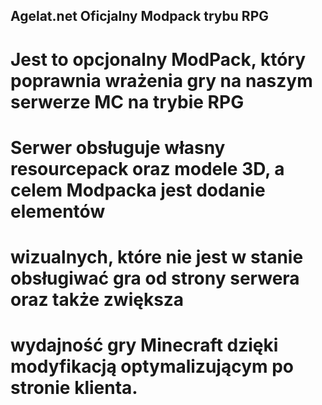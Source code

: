 ## Agelat.net Oficjalny Modpack trybu RPG
# Jest to opcjonalny ModPack, który poprawnia wrażenia gry na naszym serwerze MC na trybie RPG
# Serwer obsługuje własny resourcepack oraz modele 3D, a celem Modpacka jest dodanie elementów
# wizualnych, które nie jest w stanie obsługiwać gra od strony serwera oraz także zwiększa
# wydajność gry Minecraft dzięki modyfikacją optymalizującym po stronie klienta.
